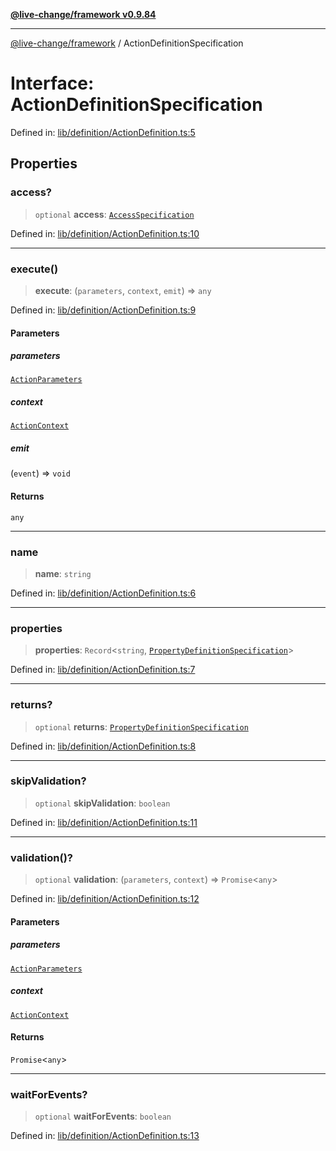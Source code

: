 [**@live-change/framework v0.9.84**](../README.md)

***

[@live-change/framework](../README.md) / ActionDefinitionSpecification

# Interface: ActionDefinitionSpecification

Defined in: [lib/definition/ActionDefinition.ts:5](https://github.com/live-change/live-change-stack/blob/master/framework/framework/framework/framework/lib/definition/ActionDefinition.ts#L5)

## Properties

### access?

> `optional` **access**: [`AccessSpecification`](../type-aliases/AccessSpecification.md)

Defined in: [lib/definition/ActionDefinition.ts:10](https://github.com/live-change/live-change-stack/blob/master/framework/framework/framework/framework/lib/definition/ActionDefinition.ts#L10)

***

### execute()

> **execute**: (`parameters`, `context`, `emit`) => `any`

Defined in: [lib/definition/ActionDefinition.ts:9](https://github.com/live-change/live-change-stack/blob/master/framework/framework/framework/framework/lib/definition/ActionDefinition.ts#L9)

#### Parameters

##### parameters

[`ActionParameters`](../type-aliases/ActionParameters.md)

##### context

[`ActionContext`](ActionContext.md)

##### emit

(`event`) => `void`

#### Returns

`any`

***

### name

> **name**: `string`

Defined in: [lib/definition/ActionDefinition.ts:6](https://github.com/live-change/live-change-stack/blob/master/framework/framework/framework/framework/lib/definition/ActionDefinition.ts#L6)

***

### properties

> **properties**: `Record`\<`string`, [`PropertyDefinitionSpecification`](PropertyDefinitionSpecification.md)\>

Defined in: [lib/definition/ActionDefinition.ts:7](https://github.com/live-change/live-change-stack/blob/master/framework/framework/framework/framework/lib/definition/ActionDefinition.ts#L7)

***

### returns?

> `optional` **returns**: [`PropertyDefinitionSpecification`](PropertyDefinitionSpecification.md)

Defined in: [lib/definition/ActionDefinition.ts:8](https://github.com/live-change/live-change-stack/blob/master/framework/framework/framework/framework/lib/definition/ActionDefinition.ts#L8)

***

### skipValidation?

> `optional` **skipValidation**: `boolean`

Defined in: [lib/definition/ActionDefinition.ts:11](https://github.com/live-change/live-change-stack/blob/master/framework/framework/framework/framework/lib/definition/ActionDefinition.ts#L11)

***

### validation()?

> `optional` **validation**: (`parameters`, `context`) => `Promise`\<`any`\>

Defined in: [lib/definition/ActionDefinition.ts:12](https://github.com/live-change/live-change-stack/blob/master/framework/framework/framework/framework/lib/definition/ActionDefinition.ts#L12)

#### Parameters

##### parameters

[`ActionParameters`](../type-aliases/ActionParameters.md)

##### context

[`ActionContext`](ActionContext.md)

#### Returns

`Promise`\<`any`\>

***

### waitForEvents?

> `optional` **waitForEvents**: `boolean`

Defined in: [lib/definition/ActionDefinition.ts:13](https://github.com/live-change/live-change-stack/blob/master/framework/framework/framework/framework/lib/definition/ActionDefinition.ts#L13)
